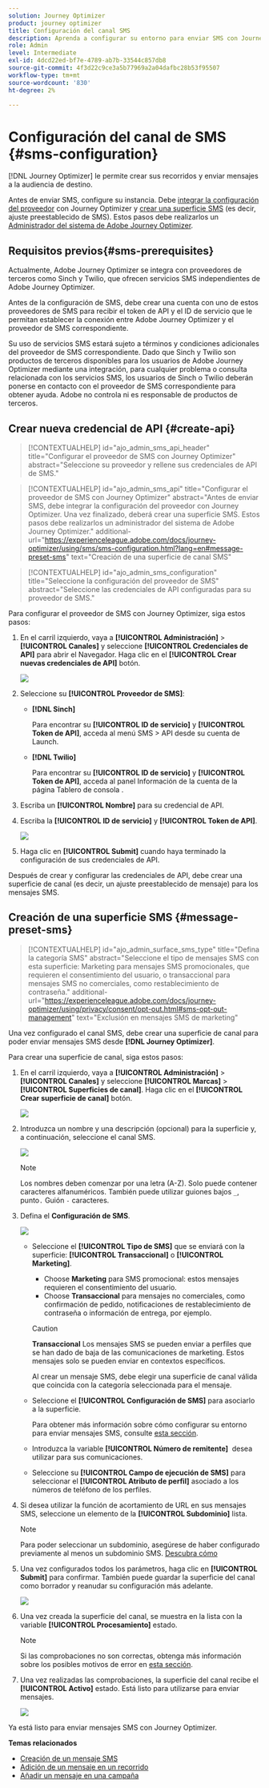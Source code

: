 ```yaml
---
solution: Journey Optimizer
product: journey optimizer
title: Configuración del canal SMS
description: Aprenda a configurar su entorno para enviar SMS con Journey Optimizer
role: Admin
level: Intermediate
exl-id: 4dcd22ed-bf7e-4789-ab7b-33544c857db8
source-git-commit: 4f3d22c9ce3a5b77969a2a04dafbc28b53f95507
workflow-type: tm+mt
source-wordcount: '830'
ht-degree: 2%

---
```


# Configuración del canal de SMS {#sms-configuration}

[!DNL Journey Optimizer] le permite crear sus recorridos y enviar mensajes a la audiencia de destino.

Antes de enviar SMS, configure su instancia. Debe [integrar la configuración del proveedor](#create-api) con Journey Optimizer y [crear una superficie SMS](#message-preset-sms) (es decir, ajuste preestablecido de SMS). Estos pasos debe realizarlos un [Administrador del sistema de Adobe Journey Optimizer](../start/path/administrator.md).

## Requisitos previos{#sms-prerequisites}

Actualmente, Adobe Journey Optimizer se integra con proveedores de terceros como Sinch y Twilio, que ofrecen servicios SMS independientes de Adobe Journey Optimizer.

Antes de la configuración de SMS, debe crear una cuenta con uno de estos proveedores de SMS para recibir el token de API y el ID de servicio que le permitan establecer la conexión entre Adobe Journey Optimizer y el proveedor de SMS correspondiente.

Su uso de servicios SMS estará sujeto a términos y condiciones adicionales del proveedor de SMS correspondiente. Dado que Sinch y Twilio son productos de terceros disponibles para los usuarios de Adobe Journey Optimizer mediante una integración, para cualquier problema o consulta relacionada con los servicios SMS, los usuarios de Sinch o Twilio deberán ponerse en contacto con el proveedor de SMS correspondiente para obtener ayuda. Adobe no controla ni es responsable de productos de terceros.


## Crear nueva credencial de API {#create-api}

>[!CONTEXTUALHELP]
>id="ajo_admin_sms_api_header"
>title="Configurar el proveedor de SMS con Journey Optimizer"
>abstract="Seleccione su proveedor y rellene sus credenciales de API de SMS."

>[!CONTEXTUALHELP]
>id="ajo_admin_sms_api"
>title="Configurar el proveedor de SMS con Journey Optimizer"
>abstract="Antes de enviar SMS, debe integrar la configuración del proveedor con Journey Optimizer. Una vez finalizado, deberá crear una superficie SMS. Estos pasos debe realizarlos un administrador del sistema de Adobe Journey Optimizer."
>additional-url="https://experienceleague.adobe.com/docs/journey-optimizer/using/sms/sms-configuration.html?lang=en#message-preset-sms" text="Creación de una superficie de canal SMS"

>[!CONTEXTUALHELP]
>id="ajo_admin_sms_configuration"
>title="Seleccione la configuración del proveedor de SMS"
>abstract="Seleccione las credenciales de API configuradas para su proveedor de SMS."

Para configurar el proveedor de SMS con Journey Optimizer, siga estos pasos:

1. En el carril izquierdo, vaya a **[!UICONTROL Administración]** > **[!UICONTROL Canales]** y seleccione **[!UICONTROL Credenciales de API]** para abrir el Navegador. Haga clic en el **[!UICONTROL Crear nuevas credenciales de API]** botón.

   ![](assets/sms_6.png)

1. Seleccione su **[!UICONTROL Proveedor de SMS]**:

   * **[!DNL Sinch]**

      Para encontrar su **[!UICONTROL ID de servicio]** y **[!UICONTROL Token de API]**, acceda al menú SMS > API desde su cuenta de Launch.

   * **[!DNL Twilio]**

      Para encontrar su **[!UICONTROL ID de servicio]** y **[!UICONTROL Token de API]**, acceda al panel Información de la cuenta de la página Tablero de consola .


1. Escriba un **[!UICONTROL Nombre]** para su credencial de API.

1. Escriba la **[!UICONTROL ID de servicio]** y **[!UICONTROL Token de API]**.

   ![](assets/sms_7.png)

1. Haga clic en **[!UICONTROL Submit]** cuando haya terminado la configuración de sus credenciales de API.

Después de crear y configurar las credenciales de API, debe crear una superficie de canal (es decir, un ajuste preestablecido de mensaje) para los mensajes SMS.

## Creación de una superficie SMS {#message-preset-sms}

>[!CONTEXTUALHELP]
>id="ajo_admin_surface_sms_type"
>title="Defina la categoría SMS"
>abstract="Seleccione el tipo de mensajes SMS con esta superficie: Marketing para mensajes SMS promocionales, que requieren el consentimiento del usuario, o transaccional para mensajes SMS no comerciales, como restablecimiento de contraseña."
>additional-url="https://experienceleague.adobe.com/docs/journey-optimizer/using/privacy/consent/opt-out.html#sms-opt-out-management" text="Exclusión en mensajes SMS de marketing"

Una vez configurado el canal SMS, debe crear una superficie de canal para poder enviar mensajes SMS desde **[!DNL Journey Optimizer]**.

Para crear una superficie de canal, siga estos pasos:

1. En el carril izquierdo, vaya a **[!UICONTROL Administración]** > **[!UICONTROL Canales]** y seleccione **[!UICONTROL Marcas]** > **[!UICONTROL Superficies de canal]**. Haga clic en el **[!UICONTROL Crear superficie de canal]** botón.

   ![](assets/preset-create.png)

1. Introduzca un nombre y una descripción (opcional) para la superficie y, a continuación, seleccione el canal SMS.

   ![](assets/sms_preset.png)

   >[!NOTE]
   >
   > Los nombres deben comenzar por una letra (A-Z). Solo puede contener caracteres alfanuméricos. También puede utilizar guiones bajos `_`, punto`.` Guión `-` caracteres.

1. Defina el **Configuración de SMS**.

   ![](assets/preset-sms.png)

   * Seleccione el **[!UICONTROL Tipo de SMS]** que se enviará con la superficie: **[!UICONTROL Transaccional]** o **[!UICONTROL Marketing]**.

      * Choose **Marketing** para SMS promocional: estos mensajes requieren el consentimiento del usuario.
      * Choose **Transaccional** para mensajes no comerciales, como confirmación de pedido, notificaciones de restablecimiento de contraseña o información de entrega, por ejemplo.

      >[!CAUTION]
      >
      >**Transaccional** Los mensajes SMS se pueden enviar a perfiles que se han dado de baja de las comunicaciones de marketing. Estos mensajes solo se pueden enviar en contextos específicos.

      Al crear un mensaje SMS, debe elegir una superficie de canal válida que coincida con la categoría seleccionada para el mensaje.

   * Seleccione el **[!UICONTROL Configuración de SMS]** para asociarlo a la superficie.

      Para obtener más información sobre cómo configurar su entorno para enviar mensajes SMS, consulte [esta sección](#create-api).

   * Introduzca la variable **[!UICONTROL Número de remitente]** &#x200B; desea utilizar para sus comunicaciones.

   * Seleccione su **[!UICONTROL Campo de ejecución de SMS]** para seleccionar el **[!UICONTROL Atributo de perfil]** asociado a los números de teléfono de los perfiles.


1. Si desea utilizar la función de acortamiento de URL en sus mensajes SMS, seleccione un elemento de la **[!UICONTROL Subdominio]** lista.

   >[!NOTE]
   >
   >Para poder seleccionar un subdominio, asegúrese de haber configurado previamente al menos un subdominio SMS. [Descubra cómo](sms-subdomains.md)

1. Una vez configurados todos los parámetros, haga clic en **[!UICONTROL Submit]** para confirmar. También puede guardar la superficie del canal como borrador y reanudar su configuración más adelante.

   ![](assets/sms_preset_2.png)

1. Una vez creada la superficie del canal, se muestra en la lista con la variable **[!UICONTROL Procesamiento]** estado.

   >[!NOTE]
   >
   >Si las comprobaciones no son correctas, obtenga más información sobre los posibles motivos de error en [esta sección](#monitor-channel-surfaces).

1. Una vez realizadas las comprobaciones, la superficie del canal recibe el **[!UICONTROL Activo]** estado. Está listo para utilizarse para enviar mensajes.

   ![](assets/preset-active.png)

Ya está listo para enviar mensajes SMS con Journey Optimizer.

**Temas relacionados**

* [Creación de un mensaje SMS](create-sms.md)
* [Adición de un mensaje en un recorrido](../building-journeys/journeys-message.md)
* [Añadir un mensaje en una campaña](../campaigns/create-campaign.md)

